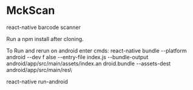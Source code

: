 # MckScan
react-native barcode scanner

Run a npm install after cloning. 

To Run and rerun on android enter cmds:
react-native bundle --platform android --dev f
alse --entry-file index.js --bundle-output android/app/src/main/assets/index.an
droid.bundle --assets-dest android/app/src/main/res\

react-native run-android
